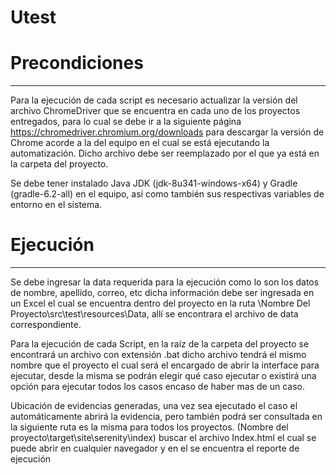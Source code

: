 # Utest

# Precondiciones
***
Para la ejecución de cada script es necesario actualizar la versión del archivo 
ChromeDriver que se encuentra en cada uno de los proyectos entregados, para lo cual 
se debe ir a la siguiente página https://chromedriver.chromium.org/downloads para 
descargar la versión de Chrome acorde a la del equipo en el cual se está ejecutando la
automatización. Dicho archivo debe ser reemplazado por el que ya está en la carpeta del 
proyecto.

Se debe tener instalado Java JDK (jdk-8u341-windows-x64) y Gradle (gradle-6.2-all) en 
el equipo, así como también sus respectivas variables de entorno en el sistema.

# Ejecución
***
Se debe ingresar la data requerida para la ejecución como lo son los datos de nombre, 
apellido, correo, etc  dicha información debe ser ingresada en un Excel el cual se 
encuentra dentro del proyecto en la ruta \Nombre Del Proyecto\src\test\resources\Data, 
allí se encontrara el archivo de data correspondiente.

Para la ejecución de cada Script, en la raíz de la carpeta del proyecto se encontrará 
un archivo con extensión .bat dicho archivo tendrá el mismo nombre que el proyecto el 
cual será el encargado de abrir la interface para ejecutar, desde la misma se podrán elegir 
qué caso ejecutar o existirá una opción para ejecutar todos los casos encaso de haber mas 
de un caso.

Ubicación de evidencias generadas, una vez sea ejecutado el caso el automáticamente 
abrirá la evidencia, pero también podrá ser consultada en la siguiente ruta es la misma 
para todos los proyectos. (Nombre del proyecto\target\site\serenity\index) buscar el 
archivo Index.html el cual se puede abrir en cualquier navegador y en el se encuentra el 
reporte de ejecución
